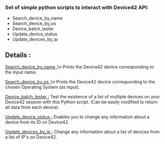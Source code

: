 ### Set of simple python scripts to interact with Device42 API:
- Search_device_by_name
- Search_device_by_os
- Device_batch_tester
- Update_device_status
- Update_devices_by_ip


## Details :
<ins>Search_device_by_name :</ins>\n
Prints the Device42 device corresponding to the input name.

<ins>Search_device_by_os :</ins>\n
Prints the Device42 device corresponding to the chosen Operating System (as input).

<ins>Device_batch_tester :</ins>
Test the existence of a list of multiple devices on your Device42 session with this Python script. (Can be easily modified to return all data from each device).

<ins>Update_device_status :</ins>
Enables you to change any information about a device from its ID on Device42.

<ins>Update_devices_by_ip :</ins>
Change any information about a list of devices from a list of IP's on Device42.
